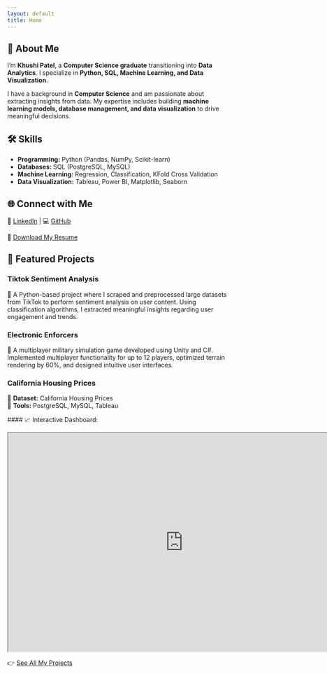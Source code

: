 ```yaml
---
layout: default
title: Home
---
```



<section id="about">
  <h2>📌 About Me</h2>
  <p>I’m <strong>Khushi Patel</strong>, a <strong>Computer Science graduate</strong> transitioning into <strong>Data Analytics</strong>. I specialize in <strong>Python, SQL, Machine Learning, and Data Visualization</strong>.</p>
  <p>I have a background in <strong>Computer Science</strong> and am passionate about extracting insights from data. My expertise includes building <strong>machine learning models, database management, and data visualization</strong> to drive meaningful decisions.</p>
</section>

<section id="skills">
  <h2>🛠️ Skills</h2>
  <ul>
    <li><strong>Programming:</strong> Python (Pandas, NumPy, Scikit-learn)</li>
    <li><strong>Databases:</strong> SQL (PostgreSQL, MySQL)</li>
    <li><strong>Machine Learning:</strong> Regression, Classification, KFold Cross Validation</li>
    <li><strong>Data Visualization:</strong> Tableau, Power BI, Matplotlib, Seaborn</li>
  </ul>
</section>

<section id="connect">
  <h2>🌐 Connect with Me</h2>
  <p>
    🔗 <a href="https://www.linkedin.com/in/patel-khushi9/">LinkedIn</a> |
    💻 <a href="https://github.com/khuship0104">GitHub</a>
  </p>
  <p>📄 <a href="./assets/Khushi_Patel.pdf" class="resume-button">Download My Resume</a></p>
</section>

<section id="projects">
  <h2>🚀 Featured Projects</h2>

  <div class="project">
    <h3>Tiktok Sentiment Analysis</h3>
    <p>📌 A Python-based project where I scraped and preprocessed large datasets from TikTok to perform sentiment analysis on user content. Using classification algorithms, I extracted meaningful insights regarding user engagement and trends.</p>
  </div>

  <div class="project">
    <h3>Electronic Enforcers</h3>
    <p>📌 A multiplayer military simulation game developed using Unity and C#. Implemented multiplayer functionality for up to 12 players, optimized terrain rendering by 60%, and designed intuitive user interfaces.</p>
  </div>

  <div class="project">
    <h3>California Housing Prices</h3>
    <p>📌 <strong>Dataset:</strong> California Housing Prices<br>
       📌 <strong>Tools:</strong> PostgreSQL, MySQL, Tableau</p>
    <p>#### 📈 Interactive Dashboard:</p>
    <iframe src="https://public.tableau.com/views/YOUR-DASHBOARD" width="800" height="500"></iframe>
  </div>

  <p>👉 <a href="./projects.md">See All My Projects</a></p>
</section>
